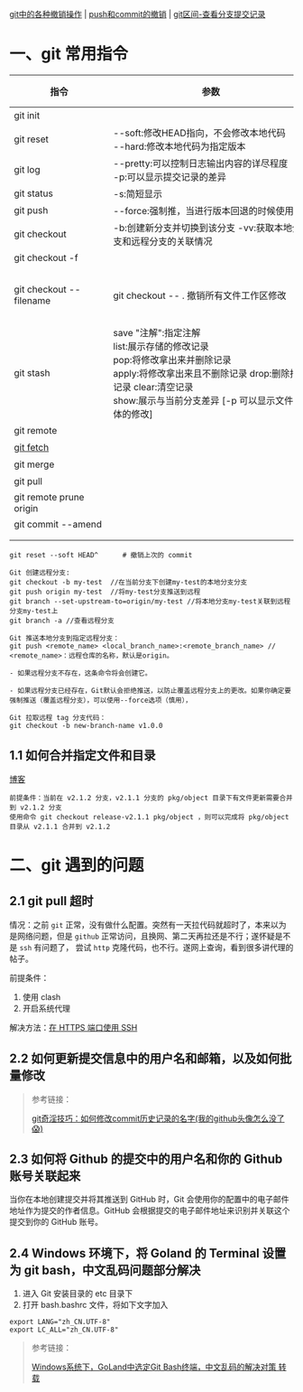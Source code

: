 [git中的各种撤销操作](https://segmentfault.com/a/1190000011910766)
| [push和commit的撤销](https://blog.51cto.com/u_15328720/3384011)
| [git区间-查看分支提交记录](https://blog.csdn.net/weixin_35193131/article/details/113491119)

# 一、git 常用指令

| <div style="width: 120pt">指令</div>                                  | <div style="width: 260pt">参数</div>                                                                                                          | <div style="width: 260pt">描述</div>                                                  | 示例 |
|---------------------------------------------------------------------|---------------------------------------------------------------------------------------------------------------------------------------------|-------------------------------------------------------------------------------------|----|
| git init                                                            |                                                                                                                                             | 在当前目录新建一个git代码库                                                                     |    |
| git reset                                                           | --soft:修改HEAD指向，不会修改本地代码 </br>--hard:修改本地代码为指定版本                                                                                            | 撤销git push操作                                                                        |    |
| git log                                                             | --pretty:可以控制日志输出内容的详尽程度 </br>-p:可以显示提交记录的差异                                                                                                | 默认展示所有提交记录，可以选择远程仓库和分支，也可以选择                                                        |    |
| git status                                                          | -s:简短显示                                                                                                                                     | 显示工作区和暂存区的差异                                                                        |    |
| git push                                                            | --force:强制推，当进行版本回退的时候使用                                                                                                                    | 更新操作                                                                                |    |
| git checkout                                                        | -b:创建新分支并切换到该分支  -vv:获取本地分支和远程分支的关联情况                                                                                                       | 切换分支                                                                                |    |
| git checkout -f                                                     |                                                                                                                                             | 【放弃工作区和暂存区的所有修改】                                                                    |    |
| git checkout --filename                                             | git checkout -- . 撤销所有文件工作区修改                                                                                                               | 【撤销工作区的修改】可以将工作区的代码（N）恢复为之前的版本（N-1），需要指定文件目录。如果后悔可以在IDE中右击选择历史记录升版本到N。只能修改被git追踪的文件 |    |
| git stash                                                           | save "注解":指定注解 </br>list:展示存储的修改记录 </br>pop:将修改拿出来并删除记录 </br>apply:将修改拿出来且不删除记录 drop:删除指定记录 clear:清空记录 </br>show:展示与当前分支差异 [-p 可以显示文件具体的修改] | 【工作区修改暂存到堆栈】可以将git以跟踪的工作区中的修改代码暂存到内存中（先进后出），也可以在之后拿出来                               |    |
| git remote                                                          |                                                                                                                                             | 查看远程仓库                                                                              |    |
| [git fetch](https://blog.csdn.net/qh_java/article/details/77969010) |                                                                                                                                             | 拉取远程代码                                                                              |    |
| git merge                                                           |                                                                                                                                             | 合并指定分支到当前分支                                                                         |    |
| git pull                                                            |                                                                                                                                             | git pull 相当于 git fetch+git merge                                                    |    |
| git remote prune origin                                             |                                                                                                                                             | 在本地删除远程库中已经删除的分支                                                                    |    |
| git commit --amend                                                  |                                                                                                                                             | 进入最后一次 commit 的详情信息中更改                                                              |    |
|                                                                     |                                                                                                                                             |                                                                                     |    |
|                                                                     |                                                                                                                                             |                                                                                     |    |

```shell
git reset --soft HEAD^      # 撤销上次的 commit 
```

```text
Git 创建远程分支:
git checkout -b my-test  //在当前分支下创建my-test的本地分支分支
git push origin my-test  //将my-test分支推送到远程
git branch --set-upstream-to=origin/my-test //将本地分支my-test关联到远程分支my-test上   
git branch -a //查看远程分支 
```

```text
Git 推送本地分支到指定远程分支：
git push <remote_name> <local_branch_name>:<remote_branch_name> // <remote_name>：远程仓库的名称，默认是origin。

- 如果远程分支不存在，这条命令将会创建它。

- 如果远程分支已经存在，Git默认会拒绝推送，以防止覆盖远程分支上的更改。如果你确定要强制推送（覆盖远程分支），可以使用--force选项（慎用），
```

```text
Git 拉取远程 tag 分支代码：
git checkout -b new-branch-name v1.0.0
```

## 1.1 如何合并指定文件和目录

[博客](https://juejin.cn/post/6844903598241873928)

```text
前提条件：当前在 v2.1.2 分支，v2.1.1 分支的 pkg/object 目录下有文件更新需要合并到 v2.1.2 分支
使用命令 git checkout release-v2.1.1 pkg/object ，则可以完成将 pkg/object 目录从 v2.1.1 合并到 v2.1.2 
```

# 二、git 遇到的问题

## 2.1 git pull 超时

情况：之前 `git` 正常，没有做什么配置。突然有一天拉代码就超时了，本来以为是网络问题，但是 `github`
正常访问，且换网、第二天再拉还是不行；遂怀疑是不是 `ssh` 有问题了，
尝试 `http` 克隆代码，也不行。遂网上查询，看到很多讲代理的帖子。

前提条件：

1. 使用 clash
2. 开启系统代理

解决方法：[在 HTTPS 端口使用 SSH](https://docs.github.com/zh/authentication/troubleshooting-ssh/using-ssh-over-the-https-port "在 HTTPS 端口使用 SSH")

## 2.2 如何更新提交信息中的用户名和邮箱，以及如何批量修改

> 参考链接：
>
> [git奇淫技巧：如何修改commit历史记录的名字(我的github头像怎么没了😱)](https://juejin.cn/post/7256346521644548151 "git奇淫技巧：如何修改commit历史记录的名字(我的github头像怎么没了😱)")

## 2.3 如何将 Github 的提交中的用户名和你的 Github 账号关联起来

当你在本地创建提交并将其推送到 GitHub 时，Git 会使用你的配置中的电子邮件地址作为提交的作者信息。GitHub 会根据提交的电子邮件地址来识别并关联这个提交到你的 GitHub 账号。

## 2.4 Windows 环境下，将 Goland  的 Terminal 设置为 git bash，中文乱码问题部分解决 

1. 进入 Git 安装目录的 etc 目录下
2. 打开 bash.bashrc 文件，将如下文字加入
```text
export LANG="zh_CN.UTF-8"
export LC_ALL="zh_CN.UTF-8"
```

> 参考链接：
>
> [Windows系统下，GoLand中选定Git Bash终端，中文乱码的解决对策 转载](https://blog.51cto.com/u_15080026/4329974 "Windows系统下，GoLand中选定Git Bash终端，中文乱码的解决对策 转载")